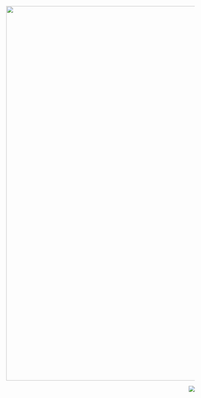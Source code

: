 <p align="center">
	<img src="https://user-images.githubusercontent.com/32653955/94587922-40574600-0251-11eb-8a89-cc1e56eb486f.gif" width="1000">
</p>
	
<img src="https://komarev.com/ghpvc/?username=nishantkp&color=blue&style=flat-square" align="right" />
